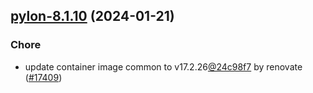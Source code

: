 

## [pylon-8.1.10](https://github.com/truecharts/charts/compare/pylon-8.1.9...pylon-8.1.10) (2024-01-21)

### Chore



- update container image common to v17.2.26[@24c98f7](https://github.com/24c98f7) by renovate ([#17409](https://github.com/truecharts/charts/issues/17409))